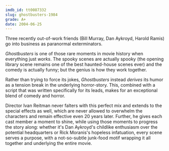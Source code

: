 ```yaml
---
imdb_id: tt0087332
slug: ghostbusters-1984
grade: A+
date: 2004-06-25
---
```


Three recently out-of-work friends (Bill Murray, Dan Aykroyd, Harold Ramis) go into business as paranormal exterminators.

_Ghostbusters_ is one of those rare moments in movie history when everything just _works_. The spooky scenes are actually spooky (the opening library scene remains one of the best haunted-house scenes ever) and the comedy is actually funny; but the genius is how they work together.

Rather than trying to force its jokes, _Ghostbusters_ instead _derives_ its humor as a tension break in the underlying horror-story. This, combined with a script that was written specifically for its leads, makes for an exceptional blend of comedy and horror.

Director Ivan Reitman never falters with this perfect mix and extends to the special effects as well, which are never allowed to overwhelm the characters and remain effective even 20 years later. Further, he gives each cast member a moment to shine, while using those moments to progress the story along: whether it's Dan Aykroyd's childlike enthusiasm over the potential headquarters or Rick Moranis's hopeless infatuation, every scene serves a purpose, with a not-so-subtle junk-food motif wrapping it all together and underlying the entire movie.

